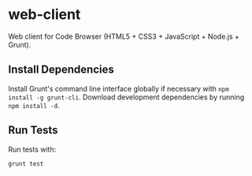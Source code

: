 # web-client

Web client for Code Browser (HTML5 + CSS3 + JavaScript + Node.js + Grunt).

## Install Dependencies

Install Grunt's command line interface globally if necessary with `npm install -g grunt-cli`. Download development 
dependencies by running `npm install -d`.

## Run Tests

Run tests with:

    grunt test

